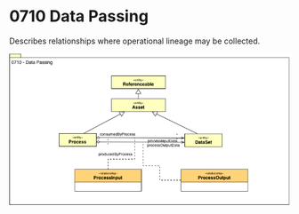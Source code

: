 <!-- SPDX-License-Identifier: CC-BY-4.0 -->
<!-- Copyright Contributors to the ODPi Egeria project. -->

# 0710 Data Passing

Describes relationships where operational lineage may be collected.

![UML](0710-Data-Passing.png)